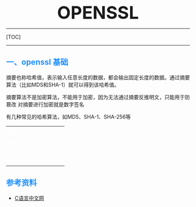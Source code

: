 
<font size="7"><center>**OPENSSL**</center></font>

___

[TOC]

___

## <font color="1E90FF">一、openssl 基础</font>

摘要也称哈希值，表示输入任意长度的数据，都会输出固定长度的数据。通过摘要算法（比如MDS和SHA-1）就可以得到该哈希值。

摘要算法不是加密算法，不能用于加密，因为无法通过摘要反推明文，只能用于防篡改
对摘要进行加密就是数字签名

有几种常见的哈希算法，如MD5、SHA-1、SHA-256等

<table>
  <tr><td width="0%"><font color=white>算法</td><td width="0%"><font color=white>长度</td></tr>
  <tr><td width="0%"><font color=white>MD5</td><td width="0%"><font color=white>128 bit</td></tr>
  <tr><td width="0%"><font color=white>SHA-1</td><td width="0%"><font color=white>160 bit</td></tr>
  <tr><td width="0%"><font color=white>SHA-256</td><td width="0%"><font color=white>256 bit</td></tr>
</table>





<!-- ### <font color="1E90FF">socket 套接字的类型</font> -->







## <font color="1E90FF">参考资料</font>

- [C语言中文网](http://c.biancheng.net/socket/)